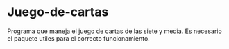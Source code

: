 # Juego-de-cartas

Programa que maneja el juego de cartas de las siete y media. Es necesario el paquete utiles para el correcto funcionamiento.

